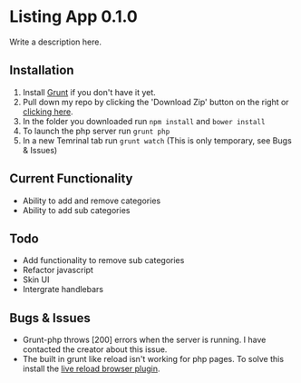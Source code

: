 # Listing App 0.1.0

Write a description here.

## Installation

1. Install [Grunt](http://gruntjs.com/getting-started) if you don't have it yet.
2. Pull down my repo by clicking the 'Download Zip' button on the right or [clicking here](https://github.com/MarioDabrowski/listingapp/archive/master.zip).
3. In the folder you downloaded run `npm install` and `bower install`
4. To launch the php server run `grunt php`
5. In a new Temrinal tab run `grunt watch` (This is only temporary, see Bugs & Issues)

## Current Functionality

- Ability to add and remove categories
- Ability to add sub categories

## Todo

- Add functionality to remove sub categories
- Refactor javascript
- Skin UI
- Intergrate handlebars

## Bugs & Issues

- Grunt-php throws [200] errors when the server is running. I have contacted the creator about this issue.
- The built in grunt like reload isn't working for php pages. To solve this install the [live reload browser plugin](https://chrome.google.com/webstore/detail/livereload/jnihajbhpnppcggbcgedagnkighmdlei?hl=en).
